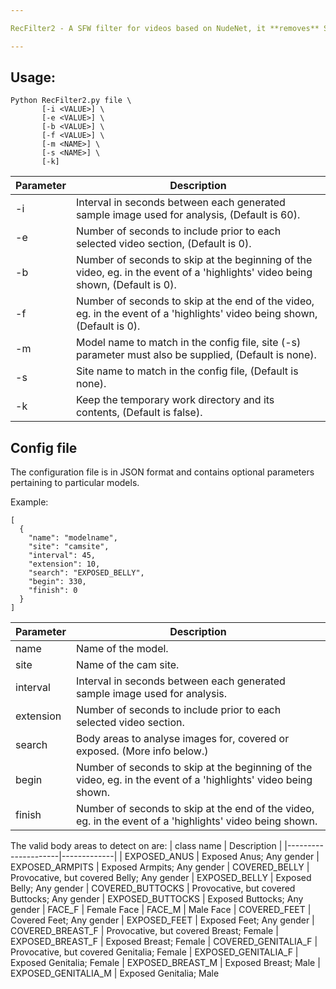 ```yaml
---

RecFilter2 - A SFW filter for videos based on NudeNet, it **removes** SFW sections of video.

---
```


## Usage:

```
Python RecFilter2.py file \
       [-i <VALUE>] \
       [-e <VALUE>] \
       [-b <VALUE>] \
       [-f <VALUE>] \
       [-m <NAME>] \
       [-s <NAME>] \
       [-k]
```
| Parameter | Description |
|-----------|-------------|
| -i        | Interval in seconds between each generated sample image used for analysis, (Default is 60). |
| -e        | Number of seconds to include prior to each selected video section, (Default is 0). |
| -b        | Number of seconds to skip at the beginning of the video, eg. in the event of a 'highlights' video being shown, (Default is 0). |
| -f        | Number of seconds to skip at the end of the video, eg. in the event of a 'highlights' video being shown, (Default is 0). |
| -m        | Model name to match in the config file, site (-s) parameter must also be supplied, (Default is none). |
| -s        | Site name to match in the config file, (Default is none). |
| -k        | Keep the temporary work directory and its contents, (Default is false). |

## Config file

The configuration file is in JSON format and contains optional parameters pertaining to particular models.

Example:
```
[
  {
    "name": "modelname",
    "site": "camsite",
    "interval": 45,
    "extension": 10,
    "search": "EXPOSED_BELLY",
    "begin": 330,
    "finish": 0
  }
]
```
| Parameter | Description |
|-----------|-------------|
| name      | Name of the model. |
| site      | Name of the cam site. |
| interval  | Interval in seconds between each generated sample image used for analysis. |
| extension | Number of seconds to include prior to each selected video section. |
| search    | Body areas to analyse images for, covered or exposed. (More info below.) |
| begin     | Number of seconds to skip at the beginning of the video, eg. in the event of a 'highlights' video being shown. |
| finish    | Number of seconds to skip at the end of the video, eg. in the event of a 'highlights' video being shown. |


The valid body areas to detect on are:
| class name          | Description |
|---------------------|-------------|
| EXPOSED_ANUS        | Exposed Anus; Any gender
| EXPOSED_ARMPITS     | Exposed Armpits; Any gender
| COVERED_BELLY       | Provocative, but covered Belly; Any gender
| EXPOSED_BELLY       | Exposed Belly; Any gender
| COVERED_BUTTOCKS    | Provocative, but covered Buttocks; Any gender
| EXPOSED_BUTTOCKS    | Exposed Buttocks; Any gender
| FACE_F              | Female Face
| FACE_M              | Male Face
| COVERED_FEET        | Covered Feet; Any gender
| EXPOSED_FEET        | Exposed Feet; Any gender
| COVERED_BREAST_F    | Provocative, but covered Breast; Female
| EXPOSED_BREAST_F    | Exposed Breast; Female
| COVERED_GENITALIA_F | Provocative, but covered Genitalia; Female
| EXPOSED_GENITALIA_F | Exposed Genitalia; Female
| EXPOSED_BREAST_M    | Exposed Breast; Male
| EXPOSED_GENITALIA_M | Exposed Genitalia; Male

